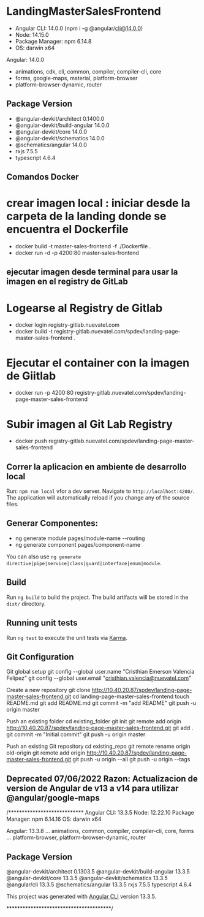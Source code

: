 # LandingMasterSalesFrontend  

- Angular CLI: 14.0.0 (npm i -g  @angular/cli@14.0.0)
- Node: 14.15.0
- Package Manager: npm 6.14.8 
- OS: darwin x64

Angular: 14.0.0
- animations, cdk, cli, common, compiler, compiler-cli, core
- forms, google-maps, material, platform-browser
- platform-browser-dynamic, router

Package                         Version
---------------------------------------------------------
- @angular-devkit/architect       0.1400.0
- @angular-devkit/build-angular   14.0.0
- @angular-devkit/core            14.0.0
- @angular-devkit/schematics      14.0.0
- @schematics/angular             14.0.0
- rxjs                            7.5.5
- typescript                      4.6.4

## Comandos Docker 
# crear imagen local : iniciar desde la carpeta de la landing donde se encuentra el Dockerfile
- docker build -t master-sales-frontend -f ./Dockerfile .
- docker run -d -p 4200:80 master-sales-frontend

## ejecutar imagen desde terminal para usar la imagen en el registry de GitLab
# Logearse al Registry de Gitlab
- docker login registry-gitlab.nuevatel.com
- docker build -t registry-gitlab.nuevatel.com/spdev/landing-page-master-sales-frontend .

# Ejecutar el container con la imagen de Giitlab

- docker run -p 4200:80 registry-gitlab.nuevatel.com/spdev/landing-page-master-sales-frontend

# Subir imagen al Git Lab Registry
- docker push registry-gitlab.nuevatel.com/spdev/landing-page-master-sales-frontend

## Correr la aplicacion en ambiente de desarrollo local

Run: `npm run local` vfor a dev server. Navigate to `http://localhost:4200/`. The application will automatically reload if you change any of the source files.

## Generar Componentes:
   - ng generate module pages/module-name --routing
   - ng generate component pages/component-name

You can also use `ng generate directive|pipe|service|class|guard|interface|enum|module`.

## Build

Run `ng build` to build the project. The build artifacts will be stored in the `dist/` directory.

## Running unit tests

Run `ng test` to execute the unit tests via [Karma](https://karma-runner.github.io).



## Git Configuration

Git global setup
git config --global user.name "Cristhian Emerson Valencia Felipez"
git config --global user.email "cristhian.valencia@nuevatel.com"

Create a new repository
git clone http://10.40.20.87/spdev/landing-page-master-sales-frontend.git
cd landing-page-master-sales-frontend
touch README.md
git add README.md
git commit -m "add README"
git push -u origin master

Push an existing folder
cd existing_folder
git init
git remote add origin http://10.40.20.87/spdev/landing-page-master-sales-frontend.git
git add .
git commit -m "Initial commit"
git push -u origin master

Push an existing Git repository
cd existing_repo
git remote rename origin old-origin
git remote add origin http://10.40.20.87/spdev/landing-page-master-sales-frontend.git
git push -u origin --all
git push -u origin --tags



## Deprecated 07/06/2022 Razon: Actualizacion de version de Angular de v13 a v14 para utilizar @angular/google-maps
/****************************
Angular CLI: 13.3.5
Node: 12.22.10
Package Manager: npm 6.14.16
OS: darwin x64

Angular: 13.3.8
... animations, common, compiler, compiler-cli, core, forms
... platform-browser, platform-browser-dynamic, router

Package                         Version
---------------------------------------------------------
@angular-devkit/architect       0.1303.5
@angular-devkit/build-angular   13.3.5
@angular-devkit/core            13.3.5
@angular-devkit/schematics      13.3.5
@angular/cli                    13.3.5
@schematics/angular             13.3.5
rxjs                            7.5.5
typescript                      4.6.4

This project was generated with [Angular CLI](https://github.com/angular/angular-cli) version 13.3.5.

***************************************/
